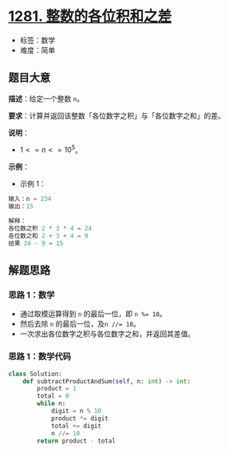# [1281. 整数的各位积和之差](https://leetcode.cn/problems/subtract-the-product-and-sum-of-digits-of-an-integer/)

- 标签：数学
- 难度：简单

## 题目大意

**描述**：给定一个整数 `n`。

**要求**：计算并返回该整数「各位数字之积」与「各位数字之和」的差。

**说明**：

- $1 <= n <= 10^5$。

**示例**：

- 示例 1：

```Python
输入：n = 234
输出：15

解释：
各位数之积 2 * 3 * 4 = 24 
各位数之和 2 + 3 + 4 = 9 
结果 24 - 9 = 15
```

## 解题思路

### 思路 1：数学

- 通过取模运算得到 `n` 的最后一位，即 `n %= 10`。
- 然后去除  `n`  的最后一位，及`n //= 10`。
- 一次求出各位数字之积与各位数字之和，并返回其差值。

### 思路 1：数学代码

```Python
class Solution:
    def subtractProductAndSum(self, n: int) -> int:
        product = 1
        total = 0
        while n:
            digit = n % 10
            product *= digit
            total += digit
            n //= 10
        return product - total
```

